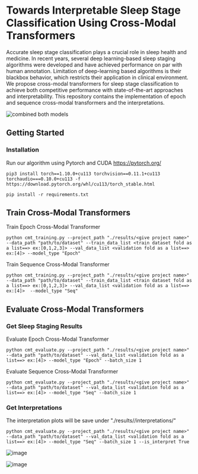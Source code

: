 # Towards Interpretable Sleep Stage Classification Using Cross-Modal Transformers

Accurate sleep stage classification plays a crucial role in sleep health and medicine. In recent years, several deep learning-based sleep staging algorithms were developed and have achieved performance on par with human annotation. Limitation of deep-learning based algorithms is their blackbox behavior, which restricts their application in clinical environment. We propose cross-modal transformers for sleep stage classification to achieve both competitive performance with state-of-the-art approaches and interpretability. This repository contains the implementation of epoch and sequence cross-modal transformers and the interpretations. 

![combined both models](https://user-images.githubusercontent.com/52663918/164946073-30f00556-b073-4aa0-8d52-460766a20a23.png,width="200")

## Getting Started

### Installation
Run our algorithm using Pytorch and CUDA https://pytorch.org/

```
pip3 install torch==1.10.0+cu113 torchvision==0.11.1+cu113 torchaudio===0.10.0+cu113 -f https://download.pytorch.org/whl/cu113/torch_stable.html
```

```
pip install -r requirements.txt
```

## Train Cross-Modal Transformers

Train Epoch Cross-Modal Transformer

```
python cmt_training.py --project_path "./results/<give project name>" --data_path "path/to/dataset" --train_data_list <train dataset fold as a list==> ex:[0,1,2,3]> --val_data_list <validation fold as a list==> ex:[4]> --model_type "Epoch" 
```

Train Sequence Cross-Modal Transformer

```
python cmt_training.py --project_path "./results/<give project name>" --data_path "path/to/dataset" --train_data_list <train dataset fold as a list==> ex:[0,1,2,3]> --val_data_list <validation fold as a list==> ex:[4]>  --model_type "Seq" 
```

## Evaluate Cross-Modal Transformers

### Get Sleep Staging Results

Evaluate Epoch Cross-Modal Transformer

```
python cmt_evaluate.py --project_path "./results/<give project name>" --data_path "path/to/dataset" --val_data_list <validation fold as a list==> ex:[4]> --model_type "Epoch" --batch_size 1
```

Evaluate Sequence Cross-Modal Transformer

```
python cmt_evaluate.py --project_path "./results/<give project name>" --data_path "path/to/dataset" --val_data_list <validation fold as a list==> ex:[4]> --model_type "Seq" --batch_size 1
```

### Get Interpretations

The interpretation plots will be save under "./results/<give project name>/interpretations/<Data no>"
```
python cmt_evaluate.py --project_path "./results/<give project name>" --data_path "path/to/dataset" --val_data_list <validation fold as a list==> ex:[4]> --model_type "Seq" --batch_size 1 --is_interpret True
```
  
![image](https://user-images.githubusercontent.com/52663918/164946114-2f84af8d-a49d-45e7-8836-c492c79e10b1.png)
  
![image](https://user-images.githubusercontent.com/52663918/164946126-218a7e1a-6569-4efc-8c3e-b4403497a5f0.png)

